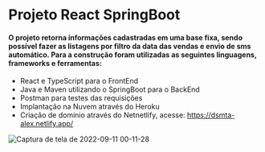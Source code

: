 <h1> Projeto React SpringBoot </h1>

 <h4>O projeto retorna informações cadastradas em uma base fixa, sendo possível fazer as listagens por filtro da data das vendas e envio de sms automático. Para a construção foram utilizadas as seguintes linguagens, frameworks e ferramentas: </h3>

- React e TypeScript para o FrontEnd
- Java e Maven utilizando o SpringBoot para o BackEnd
- Postman para testes das requisições
- Implantação na Nuvem através do Heroku
- Criação de dominio através do Netnetlify, acesse: https://dsmta-alex.netlify.app/


![Captura de tela de 2022-09-11 00-11-28](https://user-images.githubusercontent.com/70979408/189510816-bf9e06f7-73c7-4e6f-ae12-0d8bf7611ee9.png)
